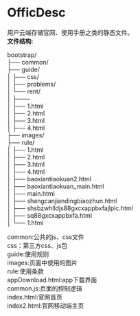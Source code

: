 # OfficDesc
用户云端存储官网、使用手册之类的静态文件。<br/>
<strong>文件结构:</strong>

bootstrap/<br/>
├── common/<br/>
├── guide/<br/>
│   ├── css/<br/>
│   ├── problems/<br/>
│   └── rent/<br/>
│       ├───<br/>
│   ├── 1.html<br/>
│   ├── 2.html<br/>
│   ├── 3.html<br/>
│   ├── 4.html<br/>
├── images/<br/>
├── rule/<br/>
│   ├── 1.html<br/>
│   ├── 2.html<br/>
│   ├── 3.html<br/>
│   ├── 4.html<br/>
│   ├── baoxiantiaokuan2.html<br/>
│   ├── baoxiantiaokuan_main.html<br/>
│   ├── main.html<br/>
│   ├── shangcanjiandingbiaozhun.html<br/>
│   ├── shsbzwhlldjs88gxcxappbxfajlplc.html<br/>
│   ├── sq88gxcxappbxfa.html<br/>
│   └── 1.html<br/>

common:公共的js、css文件<br/>
css：第三方css、js包<br/>
guide:使用规则<br/>
images:页面中使用的图片<br/>
rule:使用条款<br/>
appDownload.html:app下载界面<br/>
common.js:页面的控制逻辑<br/>
index.html:官网首页<br/>
index2.html:官网移动端主页<br/>